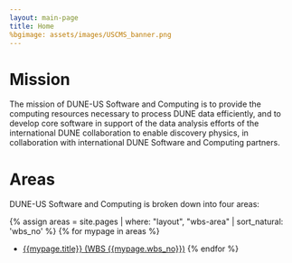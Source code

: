 ```yaml
---
layout: main-page
title: Home
%bgimage: assets/images/USCMS_banner.png
---
```


# Mission

The mission of DUNE-US Software and Computing is to provide the computing resources necessary to process DUNE data efficiently, and to develop core software in support of the data analysis efforts of the international DUNE collaboration to enable discovery physics, in collaboration with international DUNE Software and Computing partners.


# Areas
DUNE-US Software and Computing is broken down into four areas:


{% assign areas = site.pages | where: "layout", "wbs-area" | sort_natural: 'wbs_no' %}
{% for mypage in areas %}
- [{{mypage.title}} (WBS {{mypage.wbs_no}})]({{mypage.permalink}})
{% endfor %}
